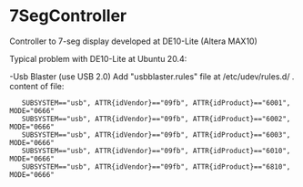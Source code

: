 # 7SegController
Controller to 7-seg display developed at DE10-Lite (Altera MAX10)

Typical problem with DE10-Lite at Ubuntu 20.4:
	
   -Usb Blaster (use USB 2.0)
	Add "usbblaster.rules" file at /etc/udev/rules.d/ . content of file:
	
	   SUBSYSTEM=="usb", ATTR{idVendor}=="09fb", ATTR{idProduct}=="6001", MODE="0666"
	   SUBSYSTEM=="usb", ATTR{idVendor}=="09fb", ATTR{idProduct}=="6002", MODE="0666"
	   SUBSYSTEM=="usb", ATTR{idVendor}=="09fb", ATTR{idProduct}=="6003", MODE="0666"
	   SUBSYSTEM=="usb", ATTR{idVendor}=="09fb", ATTR{idProduct}=="6010", MODE="0666"
	   SUBSYSTEM=="usb", ATTR{idVendor}=="09fb", ATTR{idProduct}=="6810", MODE="0666"

